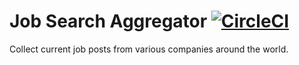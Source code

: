 # Job Search Aggregator [![CircleCI](https://circleci.com/gh/reaper47/job-search-aggregator.svg?style=svg)](https://circleci.com/gh/reaper47/job-search-aggregator)

Collect current job posts from various companies around the world.
